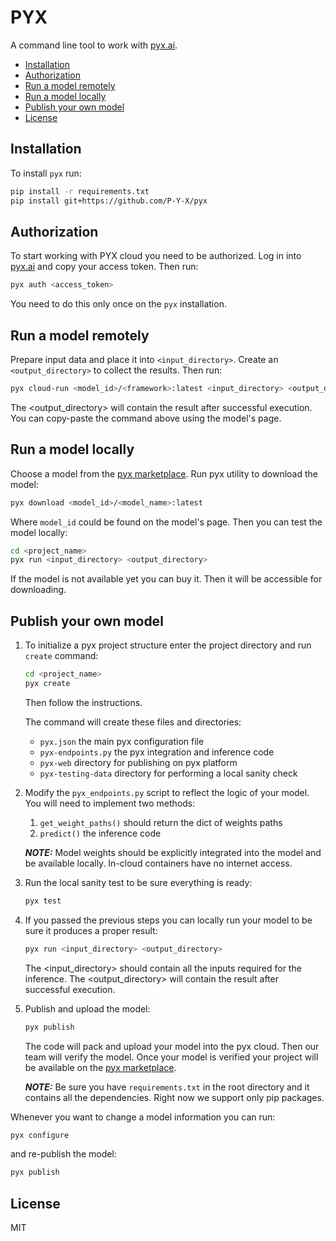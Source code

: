 # PYX

A command line tool to work with [pyx.ai](https://pyx.ai).

- [Installation](##Installation)
- [Authorization](##Authirization)
- [Run a model remotely](##Run-a-model-remotely)
- [Run a model locally](##Run-a-model-locally)
- [Publish your own model](##Publish-your-own-model)
- [License](##License)

## Installation

To install `pyx` run:

```bash
pip install -r requirements.txt
pip install git+https://github.com/P-Y-X/pyx
```

## Authorization

To start working with PYX cloud you need to be authorized. Log in into [pyx.ai](https://pyx.ai) and copy your access token. Then run:
```bash
pyx auth <access_token>
```
You need to do this only once on the `pyx` installation. 

## Run a model remotely

Prepare input data and place it into `<input_directory>`. Create an `<output_directory>` to collect the results.
Then run:

```bash
pyx cloud-run <model_id>/<framework>:latest <input_directory> <output_directory>
```

The <output_directory> will contain the result after successful execution.
You can copy-paste the command above using the model's page.


## Run a model locally

Choose a model from the [pyx marketplace](https://pyx.ai/models). 
Run pyx utility to download the model:
```bash
pyx download <model_id>/<model_name>:latest
```

Where `model_id` could be found on the model's page. 
Then you can test the model locally:

```bash
cd <project_name>
pyx run <input_directory> <output_directory>
```

If the model is not available yet you can buy it. Then it will be accessible for downloading.

## Publish your own model

1. To initialize a pyx project structure enter the project directory and run `create` command:

    ```bash
    cd <project_name>
    pyx create
    ```

    Then follow the instructions. 

    The command will create these files and directories:
    * `pyx.json` the main pyx configuration file
    * `pyx-endpoints.py` the pyx integration and inference code
    * `pyx-web` directory for publishing on pyx platform 
    * `pyx-testing-data` directory for performing a local sanity check


3. Modify the `pyx_endpoints.py` script to reflect the logic of your model.
    You will need to implement two methods:
    1. `get_weight_paths()` should return the dict of weights paths
    2. `predict()` the inference code 

    **_NOTE:_** Model weights should be explicitly integrated into the model and be available locally. In-cloud containers have no internet access.


4. Run the local sanity test to be sure everything is ready:
    ```bash
    pyx test
    ```

5. If you passed the previous steps you can locally run your model to be sure it produces a proper result: 
    ```bash
    pyx run <input_directory> <output_directory>
    ```

    The <input_directory> should contain all the inputs required for the inference.
    The <output_directory> will contain the result after successful execution.


6. Publish and upload the model:
    ```bash
    pyx publish
    ```
    The code will pack and upload your model into the pyx cloud. Then our team will verify the model. Once your model is verified your project will be available on the [pyx marketplace](https://beta.pyx.ai/models). 

    **_NOTE:_** Be sure you have `requirements.txt` in the root directory and it contains all the dependencies. Right now we support only pip packages.

Whenever you want to change a model information you can run:
```bash
pyx configure
```

and re-publish the model:
```bash
pyx publish
```

## License

MIT
